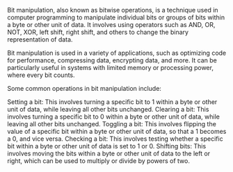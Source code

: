 Bit manipulation, also known as bitwise operations, is a technique used in computer programming to manipulate individual bits or groups of bits within a byte or other unit of data. It involves using operators such as AND, OR, NOT, XOR, left shift, right shift, and others to change the binary representation of data.

Bit manipulation is used in a variety of applications, such as optimizing code for performance, compressing data, encrypting data, and more. It can be particularly useful in systems with limited memory or processing power, where every bit counts.

Some common operations in bit manipulation include:

Setting a bit: This involves turning a specific bit to 1 within a byte or other unit of data, while leaving all other bits unchanged.
Clearing a bit: This involves turning a specific bit to 0 within a byte or other unit of data, while leaving all other bits unchanged.
Toggling a bit: This involves flipping the value of a specific bit within a byte or other unit of data, so that a 1 becomes a 0, and vice versa.
Checking a bit: This involves testing whether a specific bit within a byte or other unit of data is set to 1 or 0.
Shifting bits: This involves moving the bits within a byte or other unit of data to the left or right, which can be used to multiply or divide by powers of two.
